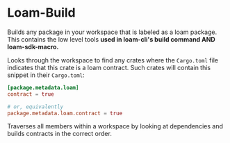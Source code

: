 # Loam-Build

Builds any package in your workspace that is labeled as a loam package. This contains the low level tools **used in loam-cli's build command AND loam-sdk-macro.**

Looks through the workspace to find any crates where the `Cargo.toml` file indicates that this crate is a loam contract. Such crates will contain this snippet in their `Cargo.toml`:

```toml
[package.metadata.loam]  
contract = true

# or, equivalently
package.metadata.loam.contract = true
```

Traverses all members within a workspace by looking at dependencies and builds contracts in the correct order.